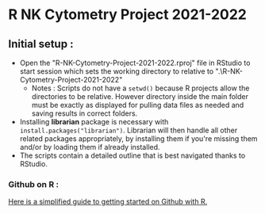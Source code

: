 # R NK Cytometry Project 2021-2022

## Initial setup :
* Open the "R-NK-Cytometry-Project-2021-2022.rproj" file in RStudio to start session which sets the working directory to relative to ".\R-NK-Cytometry-Project-2021-2022"
  * Notes : Scripts do not have a `setwd()` because R projects allow the directories to be relative. However directory inside the main folder must be exactly as displayed for pulling data files as needed and saving results in correct folders.
* Installing **librarian** package is necessary with `install.packages("librarian")`. Librarian will then handle all other related packages appropriately, by installing them if you're missing them and/or by loading them if already installed.
* The scripts contain a detailed outline that is best navigated thanks to RStudio.

### Github on R :
[Here is a simplified guide to getting started on Github with R.](https://www.notion.so/sophosventum/Github-on-R-1359d6aa754446e49e0e995dc1459003)
